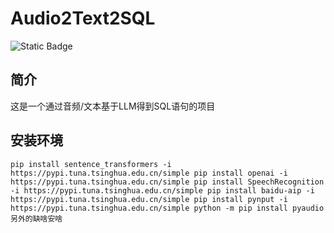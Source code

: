 # Audio2Text2SQL
![Static Badge](https://img.shields.io/badge/python-3.10)
## 简介
这是一个通过音频/文本基于LLM得到SQL语句的项目
## 安装环境
`
pip install sentence_transformers -i https://pypi.tuna.tsinghua.edu.cn/simple
pip install openai -i https://pypi.tuna.tsinghua.edu.cn/simple
pip install SpeechRecognition -i https://pypi.tuna.tsinghua.edu.cn/simple
pip install baidu-aip -i https://pypi.tuna.tsinghua.edu.cn/simple
pip install pynput -i https://pypi.tuna.tsinghua.edu.cn/simple
python -m pip install pyaudio
另外的缺啥安啥
`
